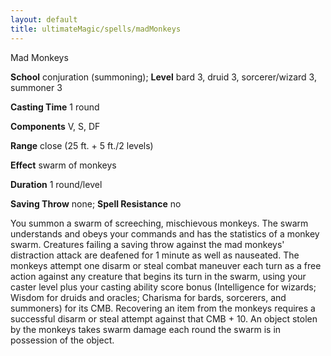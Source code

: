 ```yaml
---
layout: default
title: ultimateMagic/spells/madMonkeys
---
```

Mad Monkeys

**School** conjuration (summoning); **Level** bard 3, druid 3, sorcerer/wizard 3, summoner 3

**Casting Time** 1 round

**Components** V, S, DF

**Range** close (25 ft. + 5 ft./2 levels)

**Effect** swarm of monkeys

**Duration** 1 round/level

**Saving Throw** none; **Spell Resistance** no

You summon a swarm of screeching, mischievous monkeys. The swarm understands and obeys your commands and has the statistics of a monkey swarm. Creatures failing a saving throw against the mad monkeys' distraction attack are deafened for 1 minute as well as nauseated. The monkeys attempt one disarm or steal combat maneuver each turn as a free action against any creature that begins its turn in the swarm, using your caster level plus your casting ability score bonus (Intelligence for wizards; Wisdom for druids and oracles; Charisma for bards, sorcerers, and summoners) for its CMB. Recovering an item from the monkeys requires a successful disarm or steal attempt against that CMB + 10. An object stolen by the monkeys takes swarm damage each round the swarm is in possession of the object.

